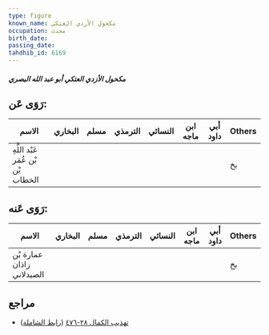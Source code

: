 ```yaml
---
type: figure
known_name: مكحول الأزدي العتكي
occupation: محدث
birth_date:
passing_date:
tahdhib_id: 6169
---
```

##### مكحول الأزدي العتكي أبو عبد الله البصري

## رَوَى عَن:
| الاسم                              | البخاري | مسلم | الترمذي | النسائي | ابن ماجه | أبي داود | Others |
| ---------------------------------- | ------- | ---- | ------- | ------- | -------- | -------- | ------ |
| عَبْد اللَّهِ بْن عُمَر بْن الخطاب |         |      |         |         |          |          | بخ     |
## رَوَى عَنه:
| الاسم                     | البخاري | مسلم | الترمذي | النسائي | ابن ماجه | أبي داود | Others |
| ------------------------- | ------- | ---- | ------- | ------- | -------- | -------- | ------ |
| عمارة بْن زاذان الصيدلاني |         |      |         |         |          |          | بخ     |
## مراجع
- [تهذيب الكمال ٢٨-٤٧٦](obsidian://open?vault=Tahdhib-al-Kamal&file=Figures/٦١٦٩-مكحول%20الأزدي%20العتكي%20أبو%20عبد%20الله%20البصري) ([رابط الشاملة](https://shamela.ws/book/3722/15451))